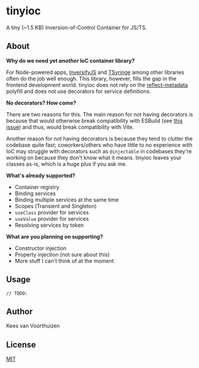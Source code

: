 # tinyioc
A tiny (~1.5 KB) Inversion-of-Control Container for JS/TS.

## About
**Why do we need yet _another_ IoC container library?**

For Node-powered apps, [InversifyJS](https://github.com/inversify/InversifyJS) and [TSyringe](https://github.com/microsoft/tsyringe) among other libraries often do the job well enough.
This library, however, fills the gap in the frontend development world. tinyioc does not rely on the [reflect-metadata](https://www.npmjs.com/package/reflect-metadata) polyfill and does not use decorators for service definitions.

**No decorators? How come?**

There are two reasons for this. The main reason for not having decorators is because that would otherwise break compatibility with ESBuild (see [this issue](https://github.com/evanw/esbuild/issues/257)) and thus, would break compatibility with Vite.

Another reason for not having decorators is because they tend to clutter the codebase quite fast; coworkers/others who have little to no experience with IoC may struggle with decorators such as `@injectable` in codebases they're working on because they don't know what it means. tinyioc leaves your classes as-is, which is a huge plus if you ask me.

**What's already supported?**

- Container registry
- Binding services
- Binding multiple services at the same time
- Scopes (Transient and Singleton)
- `useClass` provider for services
- `useValue` provider for services
- Resolving services by token

**What are you planning on supporting?**

- Constructor injection
- Property injection (not sure about this)
- More stuff I can't think of at the moment

## Usage
`// TODO:`

## Author
Kees van Voorthuizen

## License
[MIT](./LICENSE)
